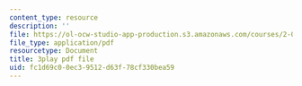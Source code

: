 ```yaml
---
content_type: resource
description: ''
file: https://ol-ocw-studio-app-production.s3.amazonaws.com/courses/2-003sc-engineering-dynamics-fall-2011/fc1d69c00ec39512d63f78cf330bea59_NHedXxUO-Bg.pdf
file_type: application/pdf
resourcetype: Document
title: 3play pdf file
uid: fc1d69c0-0ec3-9512-d63f-78cf330bea59
---
```

